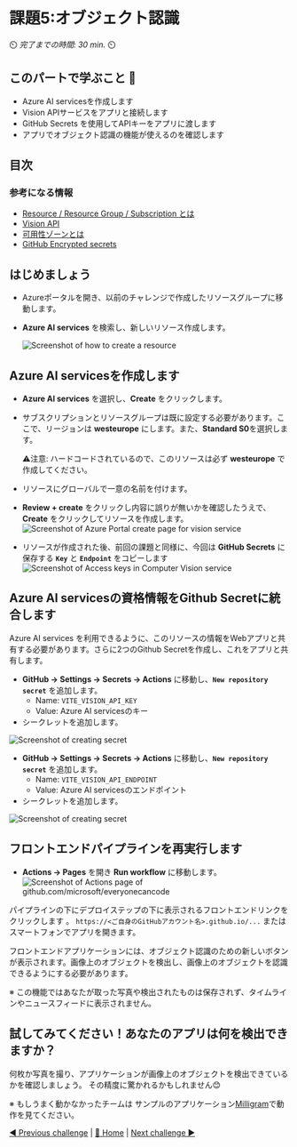 # 課題5:オブジェクト認識

⏲️ _完了までの時間: 30 min._ ⏲️

## このパートで学ぶこと 🎯

- Azure AI servicesを作成します
- Vision APIサービスをアプリと接続します
- GitHub Secrets を使用してAPIキーをアプリに渡します
- アプリでオブジェクト認識の機能が使えるのを確認します

## 目次

### 参考になる情報

- [ Resource / Resource Group / Subscription とは](https://docs.microsoft.com/azure/cloud-adoption-framework/govern/resource-consistency/resource-access-management)
- [Vision API](https://azure.microsoft.com/en-us/products/cognitive-services/vision-services/)
- [可用性ゾーンとは](https://docs.microsoft.com/azure/availability-zones/az-overview)
- [GitHub Encrypted secrets](https://docs.GitHub.com/en/actions/reference/encrypted-secrets)

## はじめましょう

- Azureポータルを開き、以前のチャレンジで作成したリソースグループに移動します。
- **Azure AI services** を検索し、新しいリソース作成します。
  
  ![Screenshot of how to create a resource](./images/createresource1.png)

## Azure AI servicesを作成します

-  **Azure AI services** を選択し、**Create** をクリックします。
- サブスクリプションとリソースグループは既に設定する必要があります。ここで、リージョンは **westeurope** にします。また、**Standard S0**を選択します。
  
  ⚠️注意: ハードコードされているので、このリソースは必ず **westeurope** で作成してください。

- リソースにグローバルで一意の名前を付けます。
- **Review + create** をクリックし内容に誤りが無いかを確認したうえで、**Create** をクリックしてリソースを作成します。
  ![Screenshot of Azure Portal create page for vision service](./images/createvisionresource.png)
- リソースが作成された後、前回の課題と同様に、今回は **GitHub Secrets** に保存する **`Key`** と **`Endpoint`** をコピーします
![Screenshot of Access keys in Computer Vision service](./images/copykeys.png)


## Azure AI servicesの資格情報をGithub Secretに統合します

Azure AI services を利用できるように、このリソースの情報をWebアプリと共有する必要があります。さらに2つのGithub Secretを作成し、これをアプリと共有します。

-  **GitHub -> Settings -> Secrets -> Actions** に移動し、**`New repository secret`** を追加します。
   - Name: `VITE_VISION_API_KEY`
   - Value: Azure AI servicesのキー
- シークレットを追加します。

![Screenshot of creating secret](./images/action_custom_vision_secret.png)

-  **GitHub -> Settings -> Secrets -> Actions** に移動し、**`New repository secret`** を追加します。
   - Name: `VITE_VISION_API_ENDPOINT`
   - Value: Azure AI servicesのエンドポイント
- シークレットを追加します。

![Screenshot of creating secret](./images/vision-api-endpoint-secret.png)

## フロントエンドパイプラインを再実行します

- **Actions -> Pages** を開き **Run workflow** に移動します。
  ![Screenshot of Actions page of github.com/microsoft/everyonecancode](./images/run-workflow.png)

パイプラインの下にデプロイステップの下に表示されるフロントエンドリンクをクリックします 。
`https://<ご自身のGitHubアカウント名>.github.io/...`
またはスマートフォンでアプリを開きます。


フロントエンドアプリケーションには、オブジェクト認識のための新しいボタンが表示されます。画像上のオブジェクトを検出し、画像上のオブジェクトを認識できるようにする必要があります。

※ この機能ではあなたが取った写真や検出されたものは保存されず、タイムラインやニュースフィードに表示されません。

## 試してみてください！あなたのアプリは何を検出できますか？

何枚か写真を撮り、アプリケーションが画像上のオブジェクトを検出できているかを確認しましょう。
その精度に驚かれるかもしれません😊

※ もしうまく動かなかったチームは サンプルのアプリケーション[Milligram](https://codeunicornmartha.github.io/FemaleAIAppInnovationEcosystem/#/?stack-key=a78e2b9a)で動作を見てください。

[◀ Previous challenge](../Github/README.md) | [🔼 Home](../../../README.md) | [Next challenge ▶](../../day2/Speech/README.md)
